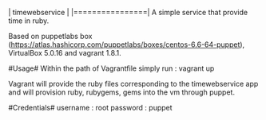 | timewebservice |
|================|
A simple service that provide time in ruby. 

Based on puppetlabs box (https://atlas.hashicorp.com/puppetlabs/boxes/centos-6.6-64-puppet), VirtualBox 5.0.16 and vagrant 1.8.1.

#Usage# 
Within the path of Vagrantfile simply run : 
vagrant up

Vagrant will provide the ruby files corresponding to the timewebservice app and will provision ruby, rubygems, gems into the vm through puppet. 

#Credentials#
username : root
password : puppet

